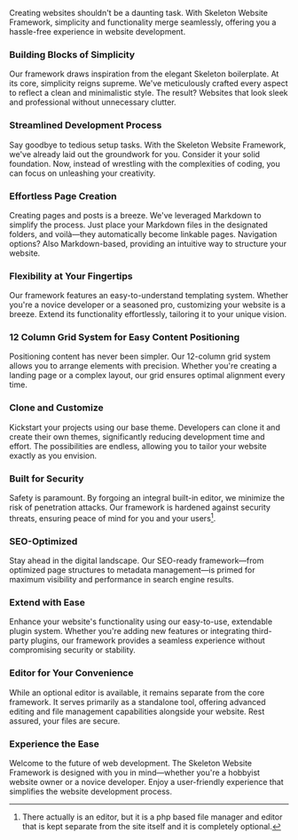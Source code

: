 <!-- pagetitle:Skeleton Website Framework -->
<!-- pagelayout:page -->
<!-- pagedate: -->
<!-- pageimage:images/laptop-computer-writing-technology-web-internet.webp -->
<!-- pageexcerpt:Creating websites shouldn't be a daunting task. With Skeleton Website Framework, simplicity and functionality merge seamlessly. -->
<!-- pagekeywords:skeleton,framework,development,website,simplicity,security,ease,customize,flexibility -->
<!-- pageauthor: -->
<!-- pagetype:website -->

Creating websites shouldn't be a daunting task. With Skeleton Website Framework, simplicity and functionality merge seamlessly, offering you a hassle-free experience in website development.

### **Building Blocks of Simplicity**

Our framework draws inspiration from the elegant Skeleton boilerplate. At its core, simplicity reigns supreme. We've meticulously crafted every aspect to reflect a clean and minimalistic style. The result? Websites that look sleek and professional without unnecessary clutter.

### **Streamlined Development Process**

Say goodbye to tedious setup tasks. With the Skeleton Website Framework, we've already laid out the groundwork for you. Consider it your solid foundation. Now, instead of wrestling with the complexities of coding, you can focus on unleashing your creativity.

### **Effortless Page Creation**

Creating pages and posts is a breeze. We've leveraged Markdown to simplify the process. Just place your Markdown files in the designated folders, and voilà—they automatically become linkable pages. Navigation options? Also Markdown-based, providing an intuitive way to structure your website.

### **Flexibility at Your Fingertips**

Our framework features an easy-to-understand templating system. Whether you're a novice developer or a seasoned pro, customizing your website is a breeze. Extend its functionality effortlessly, tailoring it to your unique vision.

### **12 Column Grid System for Easy Content Positioning**

Positioning content has never been simpler. Our 12-column grid system allows you to arrange elements with precision. Whether you're creating a landing page or a complex layout, our grid ensures optimal alignment every time.

### **Clone and Customize**

Kickstart your projects using our base theme. Developers can clone it and create their own themes, significantly reducing development time and effort. The possibilities are endless, allowing you to tailor your website exactly as you envision.

### **Built for Security**

Safety is paramount. By forgoing an integral built-in editor, we minimize the risk of penetration attacks. Our framework is hardened against security threats, ensuring peace of mind for you and your users[^1].

[^1]: There actually is an editor, but it is a php based file manager and editor that is kept separate from the site itself and it is completely optional.

### **SEO-Optimized**

Stay ahead in the digital landscape. Our SEO-ready framework—from optimized page structures to metadata management—is primed for maximum visibility and performance in search engine results.

### **Extend with Ease**

Enhance your website's functionality using our easy-to-use, extendable plugin system. Whether you're adding new features or integrating third-party plugins, our framework provides a seamless experience without compromising security or stability.

### **Editor for Your Convenience**

While an optional editor is available, it remains separate from the core framework. It serves primarily as a standalone tool, offering advanced editing and file management capabilities alongside your website. Rest assured, your files are secure.

### **Experience the Ease**

Welcome to the future of web development. The Skeleton Website Framework is designed with you in mind—whether you're a hobbyist website owner or a novice developer. Enjoy a user-friendly experience that simplifies the website development process.
